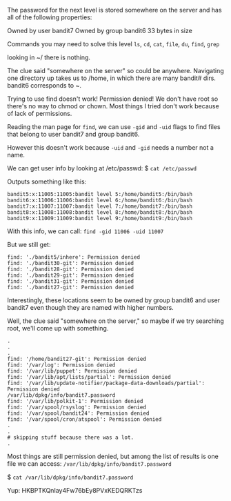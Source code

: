 The password for the next level is stored somewhere on the server and has all 
of the following properties:

Owned by user bandit7
Owned by group bandit6
33 bytes in size

Commands you may need to solve this level
`ls`, `cd`, `cat`, `file`, `du`, `find`, `grep`

looking in ~/ there is nothing.

The clue said "somewhere on the server" so could be anywhere. Navigating one 
directory up takes us to /home, in which there are many bandit# dirs. bandit6 
corresponds to ~. 

Trying to use find doesn't work! Permission denied! We don't have root so 
there's no way to chmod or chown. Most things I tried don't work because of 
lack of permissions.

Reading the man page for `find`, we can use `-gid` and `-uid` flags to find 
files that belong to user bandit7 and group bandit6.

However this doesn't work because `-uid` and `-gid` needs a number not a name.

We can get user info by looking at /etc/passwd:
$ `cat /etc/passwd`

Outputs something like this:
```
bandit5:x:11005:11005:bandit level 5:/home/bandit5:/bin/bash
bandit6:x:11006:11006:bandit level 6:/home/bandit6:/bin/bash
bandit7:x:11007:11007:bandit level 7:/home/bandit7:/bin/bash
bandit8:x:11008:11008:bandit level 8:/home/bandit8:/bin/bash
bandit9:x:11009:11009:bandit level 9:/home/bandit9:/bin/bash
```

With this info, we can call:
`find -gid 11006 -uid 11007`

But we still get:
```
find: './bandit5/inhere': Permission denied
find: './bandit30-git': Permission denied
find: './bandit28-git': Permission denied
find: './bandit29-git': Permission denied
find: './bandit31-git': Permission denied
find: './bandit27-git': Permission denied
```

Interestingly, these locations seem to be owned by group bandit6 and user 
bandit7 even though they are named with higher numbers.

Well, the clue said "somewhere on the server," so maybe if we try searching 
root, we'll come up with something. 

```
.
.
.
find: '/home/bandit27-git': Permission denied
find: '/var/log': Permission denied
find: '/var/lib/puppet': Permission denied
find: '/var/lib/apt/lists/partial': Permission denied
find: '/var/lib/update-notifier/package-data-downloads/partial': Permission denied
/var/lib/dpkg/info/bandit7.password
find: '/var/lib/polkit-1': Permission denied
find: '/var/spool/rsyslog': Permission denied
find: '/var/spool/bandit24': Permission denied
find: '/var/spool/cron/atspool': Permission denied
.
.
# skipping stuff because there was a lot.
.
```

Most things are still permission denied, but among the list of results is one 
file we can access:
`/var/lib/dpkg/info/bandit7.password`

$ `cat /var/lib/dpkg/info/bandit7.password`

Yup:
HKBPTKQnIay4Fw76bEy8PVxKEDQRKTzs
